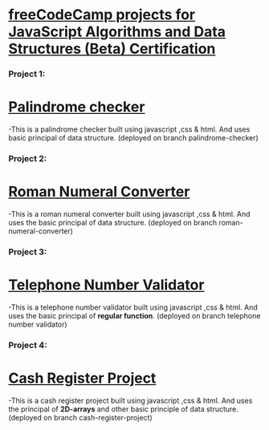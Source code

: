 # <a href = "https://www.freecodecamp.org/learn/javascript-algorithms-and-data-structures-v8/"> freeCodeCamp projects for JavaScript Algorithms and Data Structures (Beta) Certification </a>

### Project 1:
# [Palindrome checker](https://palindromechecker-app.netlify.app/)

-This is a palindrome checker built using javascript ,css & html. And uses basic principal of data structure.
(deployed on branch palindrome-checker)

### Project 2:
# [Roman Numeral Converter](https://roman-numeral-converter-app.netlify.app/)

-This is a roman numeral converter built using javascript ,css & html. And uses the basic principal of data structure.
(deployed on branch roman-numeral-converter)

### Project 3:
# [Telephone Number Validator](https://telephone-number-validator--us-telephone-number-validator.netlify.app/)

-This is a telephone number validator built using javascript ,css & html. And uses the basic principal of <strong>regular function</strong>.
(deployed on branch telephone number validator)

### Project 4:
# [Cash Register Project](https://neon-trifle-83bc4a.netlify.app/)

-This is a cash register project built using javascript ,css & html. And uses the principal of <strong>2D-arrays</strong> and other basic principle of data structure.
(deployed on branch cash-register-project)
